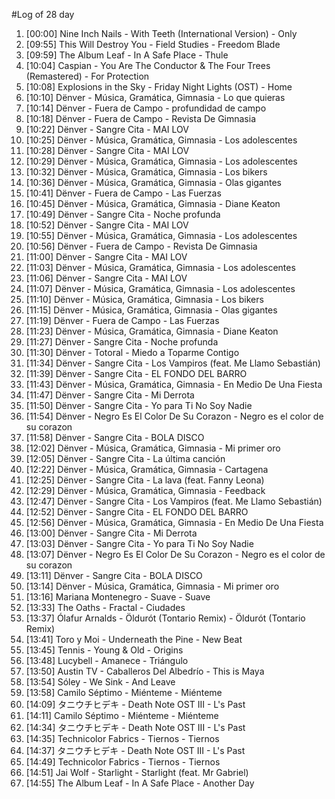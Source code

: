 #Log of 28 day

1. [00:00] Nine Inch Nails - With Teeth (International Version) - Only
1. [09:55] This Will Destroy You - Field Studies - Freedom Blade
1. [09:59] The Album Leaf - In A Safe Place - Thule
1. [10:04] Caspian - You Are The Conductor & The Four Trees (Remastered) - For Protection
1. [10:08] Explosions in the Sky - Friday Night Lights (OST) - Home
1. [10:10] Dënver - Música, Gramática, Gimnasia - Lo que quieras
1. [10:14] Dënver - Fuera de Campo - profundidad de campo
1. [10:18] Dënver - Fuera de Campo - Revista De Gimnasia
1. [10:22] Dënver - Sangre Cita - MAI LOV
1. [10:25] Dënver - Música, Gramática, Gimnasia - Los adolescentes
1. [10:28] Dënver - Sangre Cita - MAI LOV
1. [10:29] Dënver - Música, Gramática, Gimnasia - Los adolescentes
1. [10:32] Dënver - Música, Gramática, Gimnasia - Los bikers
1. [10:36] Dënver - Música, Gramática, Gimnasia - Olas gigantes
1. [10:41] Dënver - Fuera de Campo - Las Fuerzas
1. [10:45] Dënver - Música, Gramática, Gimnasia - Diane Keaton
1. [10:49] Dënver - Sangre Cita - Noche profunda
1. [10:52] Dënver - Sangre Cita - MAI LOV
1. [10:55] Dënver - Música, Gramática, Gimnasia - Los adolescentes
1. [10:56] Dënver - Fuera de Campo - Revista De Gimnasia
1. [11:00] Dënver - Sangre Cita - MAI LOV
1. [11:03] Dënver - Música, Gramática, Gimnasia - Los adolescentes
1. [11:06] Dënver - Sangre Cita - MAI LOV
1. [11:07] Dënver - Música, Gramática, Gimnasia - Los adolescentes
1. [11:10] Dënver - Música, Gramática, Gimnasia - Los bikers
1. [11:15] Dënver - Música, Gramática, Gimnasia - Olas gigantes
1. [11:19] Dënver - Fuera de Campo - Las Fuerzas
1. [11:23] Dënver - Música, Gramática, Gimnasia - Diane Keaton
1. [11:27] Dënver - Sangre Cita - Noche profunda
1. [11:30] Dënver - Totoral - Miedo a Toparme Contigo
1. [11:34] Dënver - Sangre Cita - Los Vampiros (feat. Me Llamo Sebastián)
1. [11:39] Dënver - Sangre Cita - EL FONDO DEL BARRO
1. [11:43] Dënver - Música, Gramática, Gimnasia - En Medio De Una Fiesta
1. [11:47] Dënver - Sangre Cita - Mi Derrota
1. [11:50] Dënver - Sangre Cita - Yo para Ti No Soy Nadie
1. [11:54] Dënver - Negro Es El Color De Su Corazon - Negro es el color de su corazon
1. [11:58] Dënver - Sangre Cita - BOLA DISCO
1. [12:02] Dënver - Música, Gramática, Gimnasia - Mi primer oro
1. [12:05] Dënver - Sangre Cita - La última canción
1. [12:22] Dënver - Música, Gramática, Gimnasia - Cartagena
1. [12:25] Dënver - Sangre Cita - La lava (feat. Fanny Leona)
1. [12:29] Dënver - Música, Gramática, Gimnasia - Feedback
1. [12:47] Dënver - Sangre Cita - Los Vampiros (feat. Me Llamo Sebastián)
1. [12:52] Dënver - Sangre Cita - EL FONDO DEL BARRO
1. [12:56] Dënver - Música, Gramática, Gimnasia - En Medio De Una Fiesta
1. [13:00] Dënver - Sangre Cita - Mi Derrota
1. [13:03] Dënver - Sangre Cita - Yo para Ti No Soy Nadie
1. [13:07] Dënver - Negro Es El Color De Su Corazon - Negro es el color de su corazon
1. [13:11] Dënver - Sangre Cita - BOLA DISCO
1. [13:14] Dënver - Música, Gramática, Gimnasia - Mi primer oro
1. [13:16] Mariana Montenegro - Suave - Suave
1. [13:33] The Oaths - Fractal - Ciudades
1. [13:37] Ólafur Arnalds - Öldurót (Tontario Remix) - Öldurót (Tontario Remix)
1. [13:41] Toro y Moi - Underneath the Pine - New Beat
1. [13:45] Tennis - Young & Old - Origins
1. [13:48] Lucybell - Amanece - Triángulo
1. [13:50] Austin TV - Caballeros Del Albedrío - This is Maya
1. [13:54] Sóley - We Sink - And Leave
1. [13:58] Camilo Séptimo - Miénteme - Miénteme
1. [14:09] タニウチヒデキ - Death Note OST III - L's Past
1. [14:11] Camilo Séptimo - Miénteme - Miénteme
1. [14:34] タニウチヒデキ - Death Note OST III - L's Past
1. [14:35] Technicolor Fabrics - Tiernos - Tiernos
1. [14:37] タニウチヒデキ - Death Note OST III - L's Past
1. [14:49] Technicolor Fabrics - Tiernos - Tiernos
1. [14:51] Jai Wolf - Starlight - Starlight (feat. Mr Gabriel)
1. [14:55] The Album Leaf - In A Safe Place - Another Day
